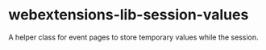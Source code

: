 # webextensions-lib-session-values
A helper class for event pages to store temporary values while the session.
